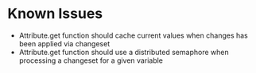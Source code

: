 # Known Issues

- Attribute.get function should cache current values when changes has been applied via changeset
- Attribute.get function should use a distributed semaphore when processing a changeset for a given variable
